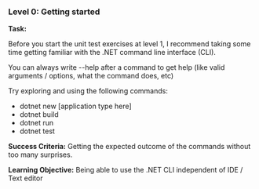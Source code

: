 
### Level 0: Getting started


**Task:**

Before you start the unit test exercises at level 1,
I recommend taking some time getting familiar with the .NET command line interface (CLI).

You can always write --help after a command to get help (like valid arguments / options, what the command does, etc)

Try exploring and using the following commands:

- dotnet new [application type here]
- dotnet build
- dotnet run
- dotnet test

**Success Criteria:** Getting the expected outcome of the commands without too many surprises.

**Learning Objective:** Being able to use the .NET CLI independent of IDE / Text editor
